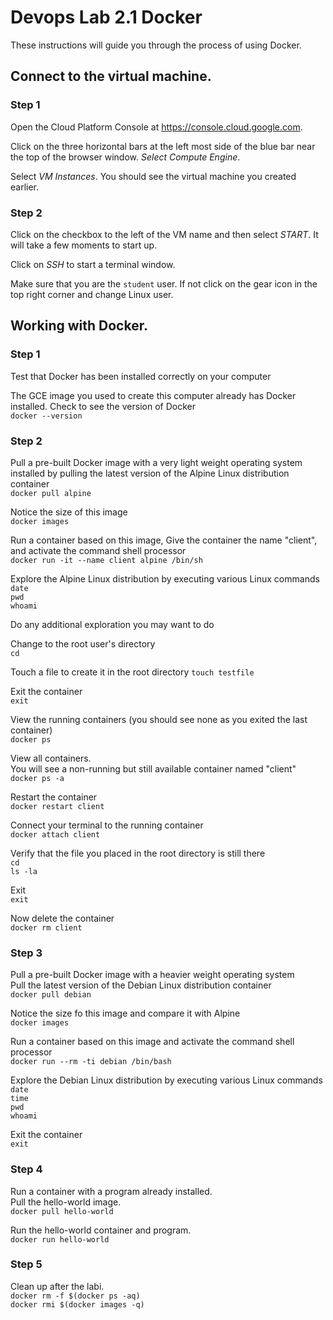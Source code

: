 # Devops Lab 2.1 Docker

These instructions will guide you through the process of using Docker.

## Connect to the virtual machine.

### Step 1 

Open the Cloud Platform Console at https://console.cloud.google.com.

Click on the three horizontal bars at the left most side of the blue bar near the top
of the browser window. _Select Compute Engine_.

Select _VM Instances_. You should see the virtual machine you created earlier.

### Step 2

Click on the checkbox to the left of the VM name and then select _START_. It will take a few moments to start up.

Click on _SSH_ to start a terminal window.

Make sure that you are the `student` user. If not click on the gear icon in the top right corner and change Linux user.

## Working with Docker.

### Step 1

Test that Docker has been installed correctly on your computer

The GCE image you used to create this computer already has Docker installed.
Check to see the version of Docker  
`docker --version`

### Step 2

Pull a pre-built Docker image with a very light weight operating system installed
by pulling the latest version of the Alpine Linux distribution container  
`docker pull alpine`

Notice the size of this image  
`docker images`

Run a container based on this image, Give the container the name "client",
and activate the command shell processor  
`docker run -it --name client alpine /bin/sh`

Explore the Alpine Linux distribution by executing various Linux commands
`date`  
`pwd`  
`whoami`  

Do any additional exploration you may want to do

Change to the root user's directory  
`cd`

Touch a file to create it in the root directory
`touch testfile`

Exit the container  
`exit`

View the running containers (you should see none as you exited the last container)  
`docker ps`

View all containers.  
You will see a non-running but still available container named "client"  
`docker ps -a`

Restart the container  
`docker restart client`

Connect your terminal to the running container  
`docker attach client`

Verify that the file you placed in the root directory is still there  
`cd`  
`ls -la`

Exit   
`exit`

Now delete the container  
`docker rm client`

### Step 3

Pull a pre-built Docker image with a heavier weight operating system  
Pull the latest version of the Debian Linux distribution container  
`docker pull debian`

Notice the size fo this image and compare it with Alpine  
`docker images `

Run a container based on this image and activate the command shell processor  
`docker run --rm -ti debian /bin/bash`

Explore the Debian Linux distribution by executing various Linux commands  
`date`  
`time`  
`pwd`  
`whoami`  

Exit the container  
`exit`

### Step 4

Run a container with a program already installed.  
Pull the hello-world image.  
`docker pull hello-world`

Run the hello-world container and program.  
`docker run hello-world`

### Step 5

Clean up after the labi.  
`docker rm -f $(docker ps -aq)`  
`docker rmi $(docker images -q)`  

